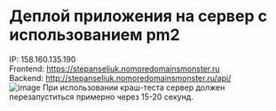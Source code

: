 # Деплой приложения на сервер с использованием pm2
IP: 158.160.135.190 <br>
Frontend: https://stepanseliuk.nomoredomainsmonster.ru <br>
Backend: http://stepanseliuk.nomoredomainsmonster.ru/api/ <br>
![image](https://github.com/MeepleCat/MeepleBot/assets/17880243/58e6dbf2-2e7d-4294-8da4-cbd55bea3b86)
При использовании краш-теста сервер должен перезапуститься примерно через 15-20 секунд.
